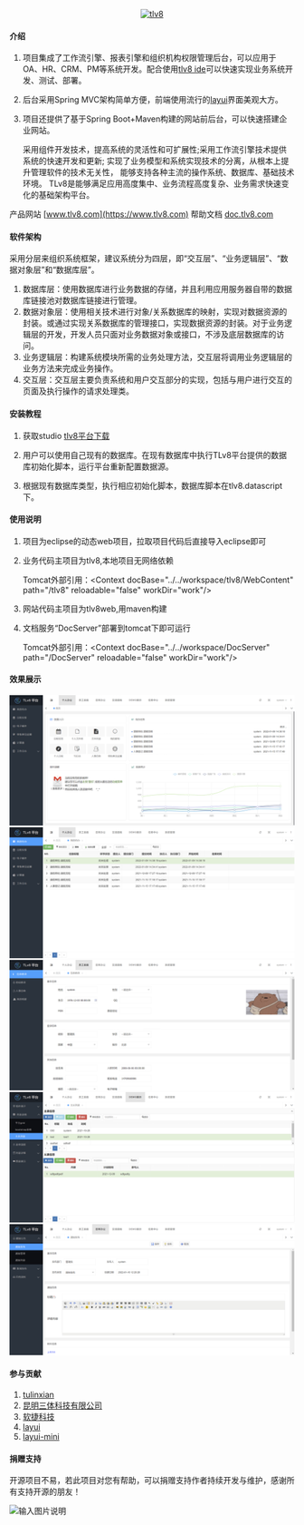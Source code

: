 <p align="center">
<a href="https://www.tlv8.com" rel="nofollow">
   <img src="https://images.gitee.com/uploads/images/2021/1019/103335_e14063b4_1210964.png" alt="tlv8" width="360">
</a>
</p>

#### 介绍
1.  项目集成了工作流引擎、报表引擎和组织机构权限管理后台，可以应用于OA、HR、CRM、PM等系统开发。配合使用[tlv8 ide](https://gitee.com/qianpou/tlv8ide)可以快速实现业务系统开发、测试、部署。
2.  后台采用Spring MVC架构简单方便，前端使用流行的[layui](https://gitee.com/sentsin/layui)界面美观大方。
3.  项目还提供了基于Spring Boot+Maven构建的网站前后台，可以快速搭建企业网站。

    采用组件开发技术，提高系统的灵活性和可扩展性;采用工作流引擎技术提供系统的快速开发和更新; 实现了业务模型和系统实现技术的分离，从根本上提升管理软件的技术无关性， 能够支持各种主流的操作系统、数据库、基础技术环境。 TLv8是能够满足应用高度集中、业务流程高度复杂、业务需求快速变化的基础架构平台。

产品网站
[www.tlv8.com](https://www.tlv8.com)
帮助文档
[doc.tlv8.com](https://doc.tlv8.com)

#### 软件架构

采用分层来组织系统框架，建议系统分为四层，即“交互层”、“业务逻辑层”、“数据对象层”和“数据库层”。

1.  数据库层：使用数据库进行业务数据的存储，并且利用应用服务器自带的数据库链接池对数据库链接进行管理。
2.  数据对象层：使用相关技术进行对象/关系数据库的映射，实现对数据资源的封装。或通过实现关系数据库的管理接口，实现数据资源的封装。对于业务逻辑层的开发，开发人员只面对业务数据对象或接口，不涉及底层数据库的访问。
3.  业务逻辑层：构建系统模块所需的业务处理方法，交互层将调用业务逻辑层的业务方法来完成业务操作。
4.  交互层：交互层主要负责系统和用户交互部分的实现，包括与用户进行交互的页面及执行操作的请求处理类。


#### 安装教程

1.  获取studio
[tlv8平台下载](https://www.tlv8.com/download)

2.  用户可以使用自己现有的数据库。在现有数据库中执行TLv8平台提供的数据库初始化脚本，运行平台重新配置数据源。

3.  根据现有数据库类型，执行相应初始化脚本，数据库脚本在tlv8.datascript下。

#### 使用说明

1.  项目为eclipse的动态web项目，拉取项目代码后直接导入eclipse即可
2.  业务代码主项目为tlv8,本地项目无网络依赖

    Tomcat外部引用：&lt;Context docBase="../../workspace/tlv8/WebContent" path="/tlv8" reloadable="false" workDir="work"/&gt; 

3.  网站代码主项目为tlv8web,用maven构建
4.  文档服务“DocServer”部署到tomcat下即可运行

    Tomcat外部引用：&lt;Context docBase="../../workspace/DocServer" path="/DocServer" reloadable="false" workDir="work"/&gt; 


#### 效果展示
![输入图片说明](tlv8_d1.png)
![输入图片说明](tlv8_d2.png)
![输入图片说明](tlv8_d3.png)
![输入图片说明](tlv8_d4.png)
![输入图片说明](tlv8_d5.png)

#### 参与贡献

1.  [tulinxian](https://www.tulinxian.com)
2.  [昆明三体科技有限公司](https://gitee.com/kmsanti/dashboard)
3.  [软捷科技](https://www.yunagile.com/)
4.  [layui](https://gitee.com/sentsin/layui)
5.  [layui-mini](https://gitee.com/zhongshaofa/layuimini)

#### 捐赠支持

开源项目不易，若此项目对您有帮助，可以捐赠支持作者持续开发与维护，感谢所有支持开源的朋友！

![输入图片说明](https://images.gitee.com/uploads/images/2021/0929/103128_3fce9898_1210964.jpeg "tl_qrcode.jpg")

